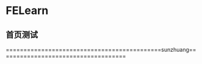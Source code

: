 # FELearn
## 首页测试

============================================sunzhuang====================================